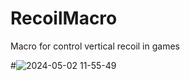 # RecoilMacro
 Macro for control vertical recoil in games
 
#![2024-05-02 11-55-49](https://github.com/rtxvrr/RecoilMacro/assets/53102064/d383039c-a6c2-48a7-94bd-84c005becc15)
